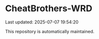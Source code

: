# CheatBrothers-WRD

Last updated: 2025-07-07 19:54:20

This repository is automatically maintained.
